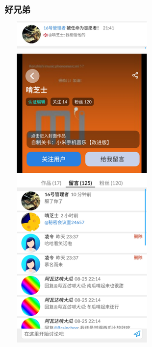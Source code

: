 # 好兄弟

<figure><img src="../../.gitbook/assets/ULQMQ2R3WHK~8B{X&#x60;7TE)QW.jpg" alt=""><figcaption></figcaption></figure>

<figure><img src="../../.gitbook/assets/C)O3WD5$}L$FRNXLCO_EQEE.jpg" alt=""><figcaption></figcaption></figure>
